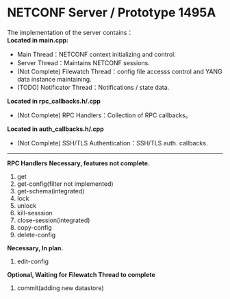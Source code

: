 # NETCONF Server / Prototype 1495A
  
The implementation of the server contains：  
**Located in main.cpp:**
 - Main Thread：NETCONF context initializing and control.
 - Server Thread：Maintains NETCONF sessions.
 - (Not Complete) Filewatch Thread：config file accesss control and YANG data instance maintaining.
 - (TODO) Notificator Thread：Notifications / state data.

**Located in rpc_callbacks.h/.cpp**
 - (Not Complete) RPC Handlers：Collection of RPC callbacks。

**Located in auth_callbacks.h/.cpp**
 - (Not Complete) SSH/TLS Authentication：SSH/TLS auth. callbacks.
---------
**RPC Handlers**
 **Necessary, features not complete.**
 1. get
 2. get-config(filter not implemented)
 3. get-schema(integrated)
 4. lock
 5. unlock
 6. kill-sesssion
 7. close-session(integrated)
 8. copy-config
 9. delete-config
 
 **Necessary, In plan.**  
 1. edit-config



 **Optional, Waiting for Filewatch Thread to complete**
 1. commit(adding new datastore)
